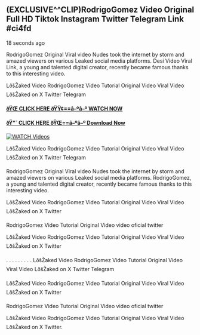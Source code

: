 ## (EXCLUSIVE^^CLIP)RodrigoGomez Video Original Full HD Tiktok Instagram Twitter Telegram Link #ci4fd

18 seconds ago

RodrigoGomez Original Viral video Nudes took the internet by storm and amazed viewers on various Leaked social media platforms. Desi Video Viral Link, a young and talented digital creator, recently became famous thanks to this interesting video.

LðšŽaked Video RodrigoGomez Video Tutorial Original Video Viral Video LðšŽaked on X Twitter Telegram

**[ðŸŒ CLICK HERE ðŸŸ¢==â–ºâ–º WATCH NOW](https://clips-mediaa.blogspot.com/2025/02/video-viral-download.html)**

**[ðŸ”´ CLICK HERE ðŸŒ==â–ºâ–º Download Now](https://clips-mediaa.blogspot.com/2025/02/video-viral-download.html)**

[![WATCH Videos](https://i.imgur.com/dJHk4Zq.gif)](https://clips-mediaa.blogspot.com/2025/02/video-viral-download.html)

LðšŽaked Video RodrigoGomez Video Tutorial Original Video Viral Video LðšŽaked on X Twitter Telegram

RodrigoGomez Original Viral video Nudes took the internet by storm and amazed viewers on various Leaked social media platforms. RodrigoGomez, a young and talented digital creator, recently became famous thanks to this interesting video.

LðšŽaked Video RodrigoGomez Video Tutorial Original Video Viral Video LðšŽaked on X Twitter

RodrigoGomez Video Tutorial Original Video video oficial twitter

LðšŽaked Video RodrigoGomez Video Tutorial Original Video Viral Video LðšŽaked on X Twitter

. . . . . . . . . LðšŽaked Video RodrigoGomez Video Tutorial Original Video Viral Video LðšŽaked on X Twitter Telegram

LðšŽaked Video RodrigoGomez Video Tutorial Original Video Viral Video LðšŽaked on X Twitter

RodrigoGomez Video Tutorial Original Video video oficial twitter

LðšŽaked Video RodrigoGomez Video Tutorial Original Video Viral Video LðšŽaked on X Twitter.